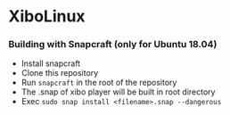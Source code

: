 # XiboLinux

### Building with Snapcraft (only for Ubuntu 18.04)
- Install snapcraft
- Clone this repository
- Run `snapcraft` in the root of the repository
- The .snap of xibo player will be built in root directory
- Exec `sudo snap install <filename>.snap --dangerous`
